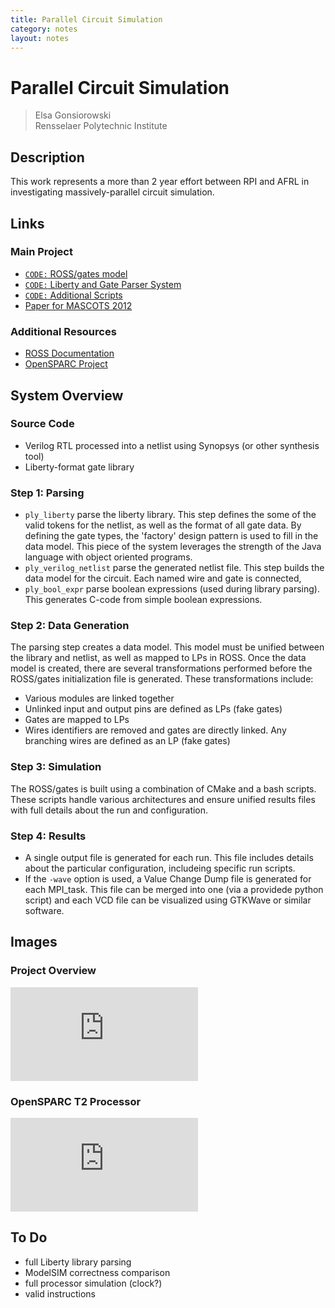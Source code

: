 ```yaml
---
title: Parallel Circuit Simulation
category: notes
layout: notes
---
```


# Parallel Circuit Simulation

> Elsa Gonsiorowski <br />
> Rensselaer Polytechnic Institute

## Description

This work represents a more than 2 year effort between RPI and AFRL in investigating massively-parallel circuit simulation.

## Links

### Main Project

- [`CODE:` ROSS/gates model](http://github.com/gonsie/gates)
- [`CODE:` Liberty and Gate Parser System](http://github.com/gonsie/gate-parser)
- [`CODE:` Additional Scripts](http://gonsie.com/gate_scripts/)
- [Paper for MASCOTS 2012](http://gonsie.com/mascots2012.pdf)

### Additional Resources

- [ROSS Documentation](odin.cs.rpi.edu)
- [OpenSPARC Project](opensparc.net)

## System Overview

### Source Code

- Verilog RTL processed into a netlist using Synopsys (or other synthesis tool)
- Liberty-format gate library

### Step 1: Parsing

- `ply_liberty` parse the liberty library. This step defines the some of the valid tokens for the netlist, as well as the format of all gate data. By defining the gate types, the 'factory' design pattern is used to fill in the data model. This piece of the system leverages the strength of the Java language with object oriented programs.
- `ply_verilog_netlist` parse the generated netlist file. This step builds the data model for the circuit. Each named wire and gate is connected,
- `ply_bool_expr` parse boolean expressions (used during library parsing). This generates C-code from simple boolean expressions.

### Step 2: Data Generation

The parsing step creates a data model. This model must be unified between the library and netlist, as well as mapped to LPs in ROSS. Once the data model is created, there are several transformations performed before the ROSS/gates initialization file is generated. These transformations include:

- Various modules are linked together
- Unlinked input and output pins are defined as LPs (fake gates)
- Gates are mapped to LPs
- Wires identifiers are removed and gates are directly linked. Any branching wires are defined as an LP (fake gates)

### Step 3: Simulation

The ROSS/gates is built using a combination of CMake and a bash scripts. These scripts handle various architectures and ensure unified results files with full details about the run and configuration.

### Step 4: Results

- A single output file is generated for each run. This file includes details about the particular configuration, includeing specific run scripts.
- If the `-wave` option is used, a Value Change Dump file is generated for each MPI_task. This file can be merged into one (via a providede python script) and each VCD file can be visualized using GTKWave or similar software.

## Images

### Project Overview

![Project Overview](http://gonsie.com/images/overview.pdf)

### OpenSPARC T2 Processor

![OpenSPARC T2 Processor](http://gonsie.com/images/OpenSPARCT2.pdf)

## To Do

- full Liberty library parsing
- ModelSIM correctness comparison
- full processor simulation (clock?)
- valid instructions
